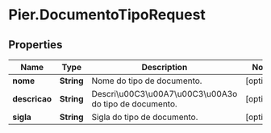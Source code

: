 # Pier.DocumentoTipoRequest

## Properties
Name | Type | Description | Notes
------------ | ------------- | ------------- | -------------
**nome** | **String** | Nome do tipo de documento. | [optional] 
**descricao** | **String** | Descri\u00C3\u00A7\u00C3\u00A3o do tipo de documento. | [optional] 
**sigla** | **String** | Sigla do tipo de documento. | [optional] 


